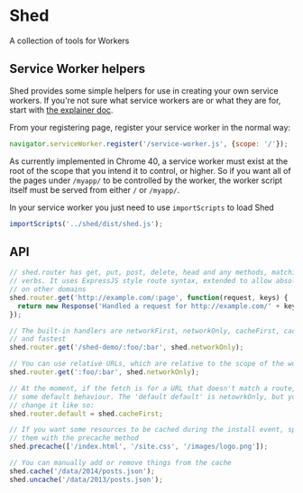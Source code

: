 # Shed

A collection of tools for Workers

## Service Worker helpers

Shed provides some simple helpers for use in creating your own service workers. If you're not sure what service workers are or what they are for, start with [the explainer doc](https://github.com/slightlyoff/ServiceWorker/blob/master/explainer.md).

From your registering page, register your service worker in the normal way:

```javascript
navigator.serviceWorker.register('/service-worker.js', {scope: '/'});
```

As currently implemented in Chrome 40, a service worker must exist at the root of the scope that you intend it to control, or higher. So if you want all of the pages under `/myapp/` to be controlled by the worker, the worker script itself must be served from either `/` or `/myapp/`.

In your service worker you just need to use `importScripts` to load Shed

```javascript
importScripts('../shed/dist/shed.js');
```

## API

```javascript
// shed.router has get, put, post, delete, head and any methods, matching HTTP
// verbs. It uses ExpressJS style route syntax, extended to allow absolute URLs
// on other domains
shed.router.get('http://example.com/:page', function(request, keys) {
  return new Response('Handled a request for http://example.com/' + keys.page);
});

// The built-in handlers are networkFirst, networkOnly, cacheFirst, cacheOnly
// and fastest
shed.router.get('/shed-demo/:foo/:bar', shed.networkOnly);

// You can use relative URLs, which are relative to the scope of the worker
shed.router.get(':foo/:bar', shed.networkOnly);

// At the moment, if the fetch is for a URL that doesn't match a route, you get
// some default behaviour. The 'default default' is netowrkOnly, but you can
// change it like so:
shed.router.default = shed.cacheFirst;

// If you want some resources to be cached during the install event, specify
// them with the precache method
shed.precache(['/index.html', '/site.css', '/images/logo.png']);

// You can manually add or remove things from the cache
shed.cache('/data/2014/posts.json');
shed.uncache('/data/2013/posts.json');
```